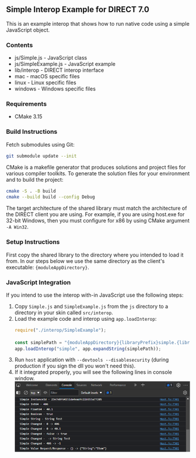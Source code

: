 ## Simple Interop Example for DIRECT 7.0

This is an example interop that shows how to run native code using a simple JavaScript object.

### Contents

* js/Simple.js - JavaScript class
* js/SimpleExample.js - JavaScript example
* lib/interop - DIRECT interop interface
* mac - macOS specific files
* linux - Linux specific files
* windows - Windows specific files

### Requirements

* CMake 3.15

### Build Instructions

Fetch submodules using Git:

```bash
git submodule update --init
```

CMake is a makefile generator that produces solutions and project files for various compiler toolkits. To generate the solution files for your environment and to build the project:

```bash
cmake -S . -B build
cmake --build build --config Debug
```

The target architecture of the shared library must match the architecture of the DIRECT client you are using. For example, if you are using host.exe for 32-bit Windows, then you must configure for x86 by using CMake argument `-A Win32`.

### Setup Instructions

First copy the shared library to the directory where you intended to load it from. In our steps below we use the same directory as the client's executable: `{moduleAppDirectory}`.

### JavaScript Integration

If you intend to use the interop with-in JavaScript use the following steps:

1. Copy `Simple.js` and `SimpleExample.js` from the `js` directory to a directory in your skin called `src/interop`.
2. Load the example code and interop using `app.loadInterop`:
    ```js
    require("./interop/SimpleExample");

    const simplePath = "{moduleAppDirectory}{libraryPrefix}simple.{libraryExtension}";
    app.loadInterop("simple", app.expandString(simplePath));
    ```
3. Run `host` application with `--devtools --disablesecurity` (during production if you sign the dll you won't need this).
4. If it integrated properly, you will see the following lines in console window. <br/><img src="screenshots/console.png">
